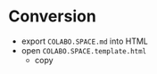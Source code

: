 # Conversion

+ export `COLABO.SPACE.md` into HTML
+ open `COLABO.SPACE.template.html`
  + copy <title>
  + copy <style> part starting with `.diagram_img`
  + place `<p class="title">` part inside `<div  id='write'...>`
  + place `<p style="text-align: center;"><iframe…>…</p>` instead of `[VIDEO HERE]`
    + place `[Vimeo link…` inside the same `<p ` to be centered
  + see about Partners to address them properly (we changed in the final `index.html`)
